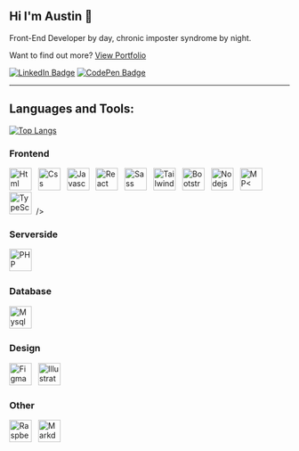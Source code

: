 ## Hi I'm Austin 🖖

Front-End Developer by day, chronic imposter syndrome by night.

Want to find out more? [View Portfolio](https://austinchiatto.com)

[![LinkedIn Badge](https://img.shields.io/badge/LinkedIn-Profile-informational?style=flat&logo=linkedin&logoColor=white&color=1e1e1e)](https://www.linkedin.com/in/austin-chiatto/)
[![CodePen Badge](https://img.shields.io/badge/CodePen-Profile-informational?style=flat&logo=codepen&logoColor=white&color=1e1e1e)](https://codepen.io/austinchiatto)

---

## Languages and Tools:

[![Top Langs](https://github-readme-stats.vercel.app/api/top-langs/?username=AustinChiatto&layout=compact&theme=dark#gh-dark-mode-only)](https://github.com/AustinChiatto/github-readme-stats)

### Frontend
<p>
    <img src="https://cdn.jsdelivr.net/gh/devicons/devicon/icons/html5/html5-plain-wordmark.svg" title="Html" width="40" height="40"/> &nbsp;
    <img src="https://cdn.jsdelivr.net/gh/devicons/devicon/icons/css3/css3-plain-wordmark.svg" title="Css" width="40" height="40"/> &nbsp;
    <img src="https://cdn.jsdelivr.net/gh/devicons/devicon/icons/javascript/javascript-original.svg" title="Javascript" width="40" height="40"/> &nbsp;
    <img src="https://cdn.jsdelivr.net/gh/devicons/devicon/icons/react/react-original.svg" title="React" width="40" height="40"/> &nbsp;
<!--     <img src="https://cdn.jsdelivr.net/gh/devicons/devicon/icons/redux/redux-original.svg" title="Redux" width="40" height="40"/> &nbsp; -->
    <img src="https://cdn.jsdelivr.net/gh/devicons/devicon/icons/sass/sass-original.svg" title="Sass" width="40" height="40"/> &nbsp;
    <img src="https://cdn.jsdelivr.net/gh/devicons/devicon/icons/tailwindcss/tailwindcss-plain.svg" title="Tailwindcss" width="40" height="40"/> &nbsp;
    <img src="https://cdn.jsdelivr.net/gh/devicons/devicon/icons/bootstrap/bootstrap-original.svg" title="Bootstrap" width="40" height="40"/> &nbsp;
    <img src="https://cdn.jsdelivr.net/gh/devicons/devicon/icons/nodejs/nodejs-original.svg" title="Nodejs" width="40" height="40"/> &nbsp;
    <img src="https://cdn.jsdelivr.net/gh/devicons/devicon/icons/npm/npm-original-wordmark.svg" title="MP<" width="40" height="40"/> &nbsp;
<!--     <img src="https://cdn.jsdelivr.net/gh/devicons/devicon/icons/threejs/threejs-original.svg" title="ThreeJS" width="40" height="40"/> &nbsp; -->
    <img src="https://cdn.jsdelivr.net/gh/devicons/devicon/icons/typescript/typescript-original.svg" title="TypeScript" width="40" height="40"/> &nbsp;/>
</p>

### Serverside
<p>
    <img src="https://cdn.jsdelivr.net/gh/devicons/devicon/icons/php/php-original.svg" title="PHP" width="40" height="40"/> &nbsp;
<!--     <img src="https://cdn.jsdelivr.net/gh/devicons/devicon/icons/express/express-original.svg" title="Expressjs" width="40" height="40"/> &nbsp; -->
</p>

### Database
<p>
    <img src="https://cdn.jsdelivr.net/gh/devicons/devicon/icons/mysql/mysql-original.svg" title="Mysql" width="40" height="40"/> &nbsp;
<!--     <img src="https://cdn.jsdelivr.net/gh/devicons/devicon/icons/firebase/firebase-plain-wordmark.svg" title="Firebase" width="40" height="40"/> &nbsp; -->
<!--     <img src="https://cdn.jsdelivr.net/gh/devicons/devicon/icons/mongodb/mongodb-plain-wordmark.svg" title="MongoDB" width="40" height="40"/>  -->
</p>

### Design
<p>
    <img src="https://cdn.jsdelivr.net/gh/devicons/devicon/icons/figma/figma-original.svg" title="Figma" width="40" height="40"/> &nbsp;
    <img src="https://cdn.jsdelivr.net/gh/devicons/devicon/icons/illustrator/illustrator-plain.svg" title="Illustrator" width="40" height="40" />
</p>

### Other
<p>
    <img src="https://cdn.jsdelivr.net/gh/devicons/devicon/icons/raspberrypi/raspberrypi-original.svg" title="RaspberryPi" width="40" height="40"/> &nbsp;
    <img src="https://cdn.jsdelivr.net/gh/devicons/devicon/icons/markdown/markdown-original.svg" title="Markdown" width="40" height="40"/> &nbsp;
</p>


<!-- ### Stats -->
<!-- [![Anurag's GitHub stats-Dark](https://github-readme-stats.vercel.app/api?username=AustinChiatto&show_icons=true&theme=dark#gh-dark-mode-only)](https://github.com/AustinChiatto/github-readme-stats#gh-dark-mode-only) -->
